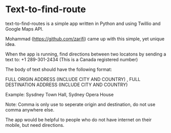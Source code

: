 # Text-to-find-route
text-to-find-routes is a simple app written in Python and using Twillio and Google Maps API. 

Mohammad (https://github.com/zarifi) came up with this simple, yet unique idea.

When the app is running, find directions between two locatons by sending a text to: +1 289-301-2434 (This is a Canada registered number)

The body of text should have the following format:

FULL ORIGIN ADDRESS (INCLUDE CITY AND COUNTRY) , FULL DESTINATION ADDRESS (INCLUDE CITY AND COUNTRY)

Example: Sysdney Town Hall, Sydney Opera House

Note: Comma is only use to seperate origin and destination, do not use comma anywhere else.

The app would be helpful to people who do not have internet on their mobile, but need directions.
